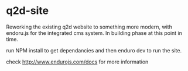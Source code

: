 # q2d-site
Reworking the existing q2d website to something more modern, with endoru.js for the integrated cms system.
In building phase at this point in time.

run NPM install to get dependancies and then enduro dev to run the site.

check http://www.endurojs.com/docs for more information
